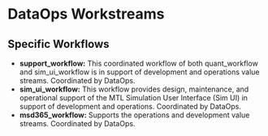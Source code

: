 # DataOps Workstreams

## Specific Workflows

- **support_workflow:** This coordinated workflow of both quant_workflow and sim_ui_workflow is in support of development and operations value streams. Coordinated by DataOps.
- **sim_ui_workflow:** This workflow provides design, maintenance, and operational support of the MTL Simulation User Interface (Sim UI) in support of development and operations. Coordinated by DataOps.
- **msd365_workflow:** Supports the operations and development value streams. Coordinated by DataOps.
